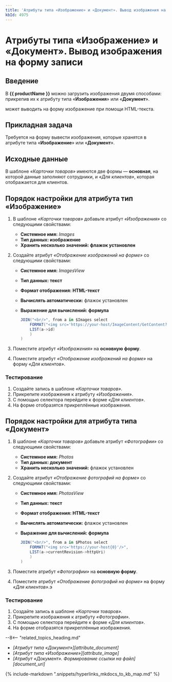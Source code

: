```yaml
---
title: 'Атрибуты типа «Изображение» и «Документ». Вывод изображения на форму записи'
kbId: 4975
---
```


# Атрибуты типа «Изображение» и «Документ». Вывод изображения на форму записи

## Введение

В **{{ productName }}** можно загрузить изображения двумя способами: прикрепив их к атрибуту типа «**Изображения**» или «**Документ**».

может выводить на форму изображение при помощи HTML-текста.

## Прикладная задача

Требуется на форму вывести изображения, которые хранятся в атрибуте типа «**Изображение**» или «**Документ**».

## Исходные данные

В шаблоне _«Карточки товаров»_ имеются две формы — **основная**, на которой данные заполняют сотрудники, и _«Для клиентов»_, которая отображается для клиентов.

## Порядок настройки для атрибута тип «Изображение»

1. В шаблоне _«Карточки товаров»_ добавьте атрибут _«Изображения»_ со следующими свойствами:

    - **Системное имя:** _Images_
    - **Тип данных: изображение**
    - **Хранить несколько значений: флажок установлен**

2. Создайте атрибут _«Отображение изображений на форме»_ со следующими свойствами:

    - **Системное имя:** _ImagesView_
    - **Тип данных: текст**
    - **Формат отображения: HTML-текст**
    - **Вычислять автоматически:** флажок установлен
    - **Выражение для вычислений: формула**

        ``` cs
        JOIN("<br/>", from a in $Images select
            FORMAT("<img src='https://your-host/ImageContent/GetContent?imageId={0}'/>", 
            LIST(a->id)
            )
        )
        ```

3. Поместите атрибут _«Изображения»_ на **основную форму**.
4. Поместите атрибут _«Отображение изображений на форме»_ на форму _«Для клиентов»_.

### Тестирование

1. Создайте запись в шаблоне _«Карточки товаров»_.
2. Прикрепите изображения к атрибуту _«Изображения»_.
3. С помощью селектора <i class="fa-light  fa-angle-down"></i> перейдите к форме _«Для клиентов»_.
4. На форме отобразятся прикреплённые изображения.

## Порядок настройки для атрибута типа «Документ»

1. В шаблоне _«Карточки товаров»_ добавьте атрибут _«Фотографии»_ со следующими свойствами:

    - **Системное имя:** _Photos_
    - **Тип данных: документ**
    - **Хранить несколько значений:** флажок установлен

2. Создайте атрибут _«Отображение фотографий на форме»_ со следующими свойствами:

    - **Системное имя:** _PhotosView_
    - **Тип данных: текст**
    - **Формат отображения: HTML-текст**
    - **Вычислять автоматически:** флажок установлен
    - **Выражение для вычислений: формула**

        ``` cs
        JOIN("<br/>", from a in $Photos select
            FORMAT("<img src='https://your-host{0}'/>", 
            LIST(a->currentRevision->httpUri)
            )
        )
        ```

3. Поместите атрибут _«Фотографии»_ на **основную форму**.
4. Поместите атрибут _«Отображение фотографий на форме»_ на форму _«Для клиентов»_.э

### Тестирование

1. Создайте запись в шаблоне _«Карточки товаров»_.
2. Прикрепите изображения к атрибуту _«Фотографии»_.
3. С помощью селектора <i class="fa-light  fa-angle-down"></i> перейдите к форме _«Для клиентов»_.
4. На форме отобразятся прикреплённые изображения.

<div class="relatedTopics" markdown="block">

--8<-- "related_topics_heading.md"

- _[Атрибут типа «Документ»][attribute_document]_
- _[Атрибут типа «Изображение»][attribute_image]_
- _[Атрибут «Документ». Формирование ссылки на файл][document_uri]_

</div>

{% include-markdown ".snippets/hyperlinks_mkdocs_to_kb_map.md" %}
